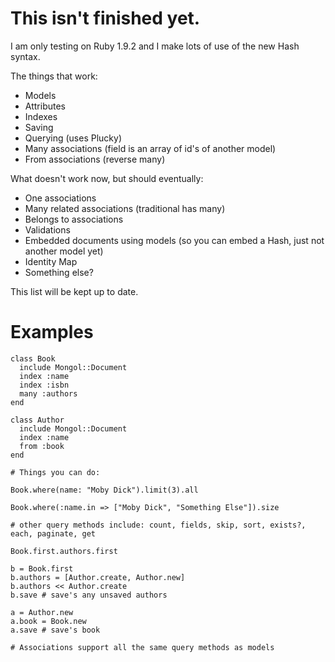 # This isn't finished yet.

I am only testing on Ruby 1.9.2 and I make lots of use of the new Hash syntax.

The things that work:

- Models
- Attributes
- Indexes
- Saving
- Querying (uses Plucky)
- Many associations (field is an array of id's of another model)
- From associations (reverse many)

What doesn't work now, but should eventually:

- One associations
- Many related associations (traditional has many)
- Belongs to associations
- Validations
- Embedded documents using models (so you can embed a Hash, just not
  another model yet)
- Identity Map
- Something else?

This list will be kept up to date.

# Examples

    class Book
      include Mongol::Document
      index :name
      index :isbn
      many :authors
    end

    class Author
      include Mongol::Document
      index :name
      from :book
    end

    # Things you can do:

    Book.where(name: "Moby Dick").limit(3).all

    Book.where(:name.in => ["Moby Dick", "Something Else"]).size

    # other query methods include: count, fields, skip, sort, exists?, each, paginate, get

    Book.first.authors.first

    b = Book.first
    b.authors = [Author.create, Author.new]
    b.authors << Author.create
    b.save # save's any unsaved authors

    a = Author.new
    a.book = Book.new
    a.save # save's book

    # Associations support all the same query methods as models
